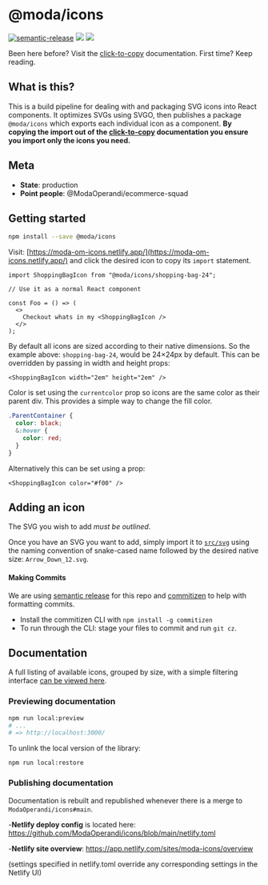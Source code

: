 # @moda/icons

[![semantic-release](https://img.shields.io/badge/%20%20%F0%9F%93%A6%F0%9F%9A%80-semantic--release-e10079.svg)](https://github.com/semantic-release/semantic-release) [![](https://img.shields.io/npm/v/@moda/icons/latest.svg)](https://www.npmjs.com/package/@moda/icons) [![](https://img.shields.io/circleci/build/gh/ModaOperandi/icons/main?token=63a4075a70ca69f3b373b215bc952cd0620c2279)](https://circleci.com/gh/ModaOperandi/icons)

Been here before? Visit the [click-to-copy](https://moda-om-icons.netlify.app/) documentation. First time? Keep reading.

## What is this?

This is a build pipeline for dealing with and packaging SVG icons into React components. It optimizes SVGs using SVGO, then publishes a package `@moda/icons` which exports each individual icon as a component. **By copying the import out of the [click-to-copy](https://moda-om-icons.netlify.app/) documentation you ensure you import only the icons you need.**

## Meta

- **State**: production
- **Point people**: @ModaOperandi/ecommerce-squad

## Getting started

```bash
npm install --save @moda/icons
```

Visit: [https://moda-om-icons.netlify.app/](https://moda-om-icons.netlify.app/) and click the desired icon to copy its `import` statement.

```tsx
import ShoppingBagIcon from "@moda/icons/shopping-bag-24";

// Use it as a normal React component

const Foo = () => (
  <>
    Checkout whats in my <ShoppingBagIcon />
  </>
);
```

By default all icons are sized according to their native dimensions. So the example above: `shopping-bag-24`, would be 24×24px by default. This can be overridden by passing in width and height props:

```tsx
<ShoppingBagIcon width="2em" height="2em" />
```

Color is set using the `currentcolor` prop so icons are the same color as their parent div. This provides a simple way to change the fill color.

```scss
.ParentContainer {
  color: black;
  &:hover {
    color: red;
  }
}
```

Alternatively this can be set using a prop:

```tsx
<ShoppingBagIcon color="#f00" />
```

## Adding an icon

The SVG you wish to add *must be outlined*.

Once you have an SVG you want to add, simply import it to [`src/svg`](/src/svg) using the naming convention of snake-cased name followed by the desired native size: `Arrow_Down_12.svg`.

#### Making Commits

We are using [semantic release](https://github.com/semantic-release/semantic-release) for this repo and [commitizen](https://github.com/commitizen/cz-cli) to help with formatting commits.

- Install the commitizen CLI with `npm install -g commitizen`
- To run through the CLI: stage your files to commit and run `git cz`.

## Documentation

A full listing of available icons, grouped by size, with a simple filtering interface [can be viewed here](https://moda-icons.netlify.app/).

### Previewing documentation

```bash
npm run local:preview
# ...
# => http://localhost:3000/
```

To unlink the local version of the library:

```
npm run local:restore
```

### Publishing documentation

Documentation is rebuilt and republished whenever there is a merge to `ModaOperandi/icons#main`.

-**Netlify deploy config** is located here: https://github.com/ModaOperandi/icons/blob/main/netlify.toml

-**Netlify site overview**: https://app.netlify.com/sites/moda-icons/overview

(settings specified in netlify.toml override any corresponding settings in the Netlify UI)

